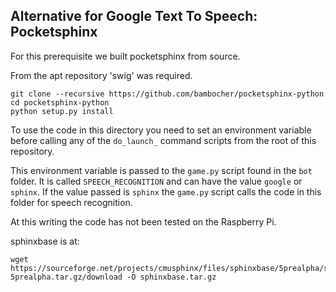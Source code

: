 ## Alternative for Google Text To Speech: Pocketsphinx

For this prerequisite we built pocketsphinx from source.

From the apt repository 'swig' was required.
````
git clone --recursive https://github.com/bambocher/pocketsphinx-python
cd pocketsphinx-python
python setup.py install
````

To use the code in this directory you need to set an environment variable before calling any of the `do_launch_` command scripts from the root of this repository.

This environment variable is passed to the `game.py` script found in the `bot` folder.
It is called `SPEECH_RECOGNITION` and can have the value `google` or `sphinx`.
If the value passed is `sphinx` the `game.py` script calls the code in this folder for speech recognition. 

At this writing the code has not been tested on the Raspberry Pi.

sphinxbase is at: 
````
wget https://sourceforge.net/projects/cmusphinx/files/sphinxbase/5prealpha/sphinxbase-5prealpha.tar.gz/download -O sphinxbase.tar.gz
````